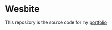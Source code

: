 # Wesbite
This repository is the source code for my [portfolio](https://quistty.github.io/portfolio/)
